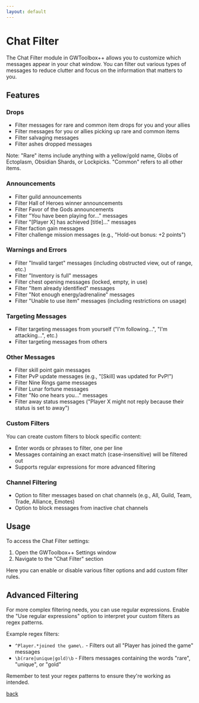 ```yaml
---
layout: default
---
```


# Chat Filter

The Chat Filter module in GWToolbox++ allows you to customize which messages appear in your chat window. You can filter out various types of messages to reduce clutter and focus on the information that matters to you.

## Features

### Drops
- Filter messages for rare and common item drops for you and your allies
- Filter messages for you or allies picking up rare and common items
- Filter salvaging messages
- Filter ashes dropped messages

Note: "Rare" items include anything with a yellow/gold name, Globs of Ectoplasm, Obsidian Shards, or Lockpicks. "Common" refers to all other items.

### Announcements
- Filter guild announcements
- Filter Hall of Heroes winner announcements
- Filter Favor of the Gods announcements
- Filter "You have been playing for..." messages
- Filter "[Player X] has achieved [title]..." messages
- Filter faction gain messages
- Filter challenge mission messages (e.g., "Hold-out bonus: +2 points")

### Warnings and Errors
- Filter "Invalid target" messages (including obstructed view, out of range, etc.)
- Filter "Inventory is full" messages
- Filter chest opening messages (locked, empty, in use)
- Filter "Item already identified" messages
- Filter "Not enough energy/adrenaline" messages
- Filter "Unable to use item" messages (including restrictions on usage)

### Targeting Messages
- Filter targeting messages from yourself ("I'm following...", "I'm attacking...", etc.)
- Filter targeting messages from others

### Other Messages
- Filter skill point gain messages
- Filter PvP update messages (e.g., "[Skill] was updated for PvP!")
- Filter Nine Rings game messages
- Filter Lunar fortune messages
- Filter "No one hears you..." messages
- Filter away status messages ("Player X might not reply because their status is set to away")

### Custom Filters
You can create custom filters to block specific content:
- Enter words or phrases to filter, one per line
- Messages containing an exact match (case-insensitive) will be filtered out
- Supports regular expressions for more advanced filtering

### Channel Filtering
- Option to filter messages based on chat channels (e.g., All, Guild, Team, Trade, Alliance, Emotes)
- Option to block messages from inactive chat channels

## Usage

To access the Chat Filter settings:
1. Open the GWToolbox++ Settings window
2. Navigate to the "Chat Filter" section

Here you can enable or disable various filter options and add custom filter rules.

## Advanced Filtering

For more complex filtering needs, you can use regular expressions. Enable the "Use regular expressions" option to interpret your custom filters as regex patterns.

Example regex filters:
- `^Player.*joined the game\.` - Filters out all "Player has joined the game" messages
- `\b(rare|unique|gold)\b` - Filters messages containing the words "rare", "unique", or "gold"

Remember to test your regex patterns to ensure they're working as intended.

[back](./)
